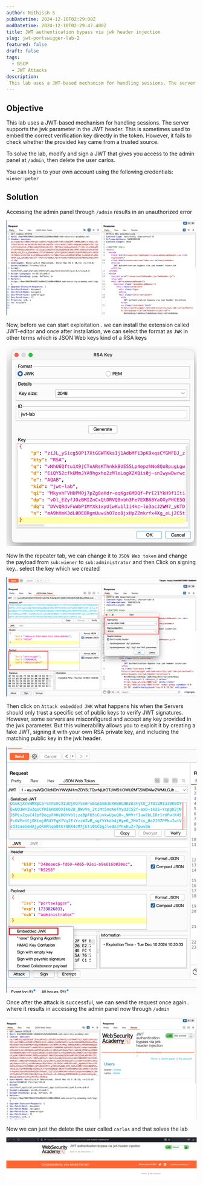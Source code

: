 ```yaml
---
author: Nithissh S
pubDatetime: 2024-12-10T02:29:00Z
modDatetime: 2024-12-10T02:29:47.400Z
title: JWT authentication bypass via jwk header injection
slug: jwt-portswigger-lab-2
featured: false
draft: false
tags:
  - BSCP
  - JWT Attacks
description:
 This lab uses a JWT-based mechanism for handling sessions. The server supports the jwk parameter in the JWT header. This is sometimes used to embed the correct verification key directly in the token. However, it fails to check whether the provided key came from a trusted source.To solve the lab, modify and sign a JWT that gives you access to the admin panel at /admin, then delete the user carlos. You can log in to your own account using the following credentials wiener:peter    
---
```


## Objective 

This lab uses a JWT-based mechanism for handling sessions. The server supports the jwk parameter in the JWT header. This is sometimes used to embed the correct verification key directly in the token. However, it fails to check whether the provided key came from a trusted source.

To solve the lab, modify and sign a JWT that gives you access to the admin panel at `/admin`, then delete the user carlos.

You can log in to your own account using the following credentials: `wiener:peter`

## Solution 

Accessing the admin panel through `/admin` results in an unauthorized error 

![](../../assets/images/bscp/jwt/jwt-6.png)

Now, before we can start exploitation.. we can install the extension called JWT-editor and once after installation, we can select the format as `JWK` in other terms which is JSON Web keys kind of a RSA keys

![](../../assets/images/bscp/jwt/jwt-7.png)

Now In the repeater tab, we can change it to `JSON Web token` and change the payload from `sub:wiener` to `sub:administrator` and then Click on signing key.. select the key which we created 

![](../../assets/images/bscp/jwt/jwt-8.png)

Then click on `Attack embedded JWK` what happens his when the Servers should only trust a specific set of public keys to verify JWT signatures. However, some servers are misconfigured and accept any key provided in the jwk parameter. But this vulnerability allows you to exploit it by creating a fake JWT, signing it with your own RSA private key, and including the matching public key in the jwk header.

![](../../assets/images/bscp/jwt/jwt-9.png)

Once after the attack is successful, we can send the request once again.. where it results in accessing the admin panel now through `/admin` 

![](../../assets/images/bscp/jwt/jwt-10.png)

Now we can just the delete the user called `carlos` and that solves the lab 

![](../../assets/images/bscp/jwt/jwt-11.png)